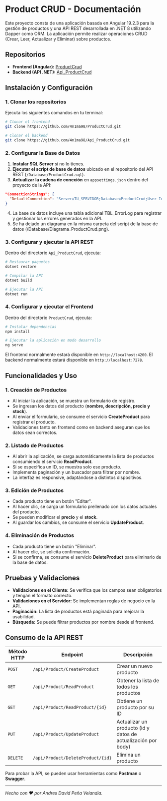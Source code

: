 # Product CRUD - Documentación

Este proyecto consta de una aplicación basada en Angular 19.2.3 para la gestión de productos y una API REST desarrollada en .NET 8 utilizando Dapper como ORM. La aplicación permite realizar operaciones CRUD (Crear, Leer, Actualizar y Eliminar) sobre productos.

## Repositorios
- **Frontend (Angular):** [ProductCrud](https://github.com/4n1ma98/ProductCrud)
- **Backend (API .NET):** [Api_ProductCrud](https://github.com/4n1ma98/Api_ProductCrud)

## Instalación y Configuración

### 1. Clonar los repositorios
Ejecuta los siguientes comandos en tu terminal:
```sh
# Clonar el frontend
git clone https://github.com/4n1ma98/ProductCrud.git

# Clonar el backend
git clone https://github.com/4n1ma98/Api_ProductCrud.git
```

### 2. Configurar la Base de Datos
1. **Instalar SQL Server** si no lo tienes.
2. **Ejecutar el script de base de datos** ubicado en el repositorio del API REST (`/Database/ProductCrud.sql`).
3. **Actualizar la cadena de conexión** en `appsettings.json` dentro del proyecto de la API:
```json
"ConnectionStrings": {
  "DefaultConnection": "Server=TU_SERVIDOR;Database=ProductCrud;User Id=TU_USUARIO;Password=TU_CONTRASEÑA;"
}
```
4. La base de datos incluye una tabla adicional TBL_ErrorLog para registrar y gestionar los errores generados en la API.
5. Se ha dejado un diagrama en la misma carpeta del script de la base de datos (/Database/Diagrama_ProductCrud.png).

### 3. Configurar y ejecutar la API REST
Dentro del directorio `Api_ProductCrud`, ejecuta:
```sh
# Restaurar paquetes
dotnet restore

# Compilar la API
dotnet build

# Ejecutar la API
dotnet run
```

### 4. Configurar y ejecutar el Frontend
Dentro del directorio `ProductCrud`, ejecuta:
```sh
# Instalar dependencias
npm install

# Ejecutar la aplicación en modo desarrollo
ng serve
```
El frontend normalmente estará disponible en `http://localhost:4200`.
El backend normalmente estará disponible en `http://localhost:7278`.

## Funcionalidades y Uso

### 1. Creación de Productos
- Al iniciar la aplicación, se muestra un formulario de registro.
- Se ingresan los datos del producto (**nombre, descripción, precio y stock**).
- Al enviar el formulario, se consume el servicio **CreateProduct** para registrar el producto.
- Validaciones tanto en frontend como en backend aseguran que los datos sean correctos.

### 2. Listado de Productos
- Al abrir la aplicación, se carga automáticamente la lista de productos consumiendo el servicio **ReadProduct**.
- Si se especifica un ID, se muestra solo ese producto.
- Implementa paginación y un buscador para filtrar por nombre.
- La interfaz es responsive, adaptándose a distintos dispositivos.

### 3. Edición de Productos
- Cada producto tiene un botón "Editar".
- Al hacer clic, se carga un formulario prellenado con los datos actuales del producto.
- Se pueden modificar el **precio** y el **stock**.
- Al guardar los cambios, se consume el servicio **UpdateProduct**.

### 4. Eliminación de Productos
- Cada producto tiene un botón "Eliminar".
- Al hacer clic, se solicita confirmación.
- Si se confirma, se consume el servicio **DeleteProduct** para eliminarlo de la base de datos.

## Pruebas y Validaciones
- **Validaciones en el Cliente:** Se verifica que los campos sean obligatorios y tengan el formato correcto.
- **Validaciones en el Servidor:** Se implementan reglas de negocio en la API.
- **Paginación:** La lista de productos está paginada para mejorar la usabilidad.
- **Búsqueda:** Se puede filtrar productos por nombre desde el frontend.

## Consumo de la API REST
| Método HTTP | Endpoint | Descripción |
|------------|----------|-------------|
| `POST` | `/api/Product/CreateProduct` | Crear un nuevo producto |
| `GET` | `/api/Product/ReadProduct` | Obtener la lista de todos los productos |
| `GET` | `/api/Product/ReadProduct/{id}` | Obtiene un producto por su ID |
| `PUT` | `/api/Product/UpdateProduct` | Actualizar un producto (id y datos de actualización por body) |
| `DELETE` | `/api/Product/DeleteProduct/{id}` | Elimina un producto |

Para probar la API, se pueden usar herramientas como **Postman** o **Swagger**.

---
_Hecho con ❤️ por Andres David Peña Velandia._

